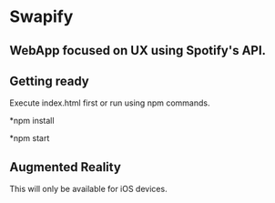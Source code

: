 # Swapify

## WebApp focused on UX using Spotify's API.

## Getting ready

Execute index.html first or run using npm commands.

*npm install

*npm start

## Augmented Reality

This will only be available for iOS devices.
